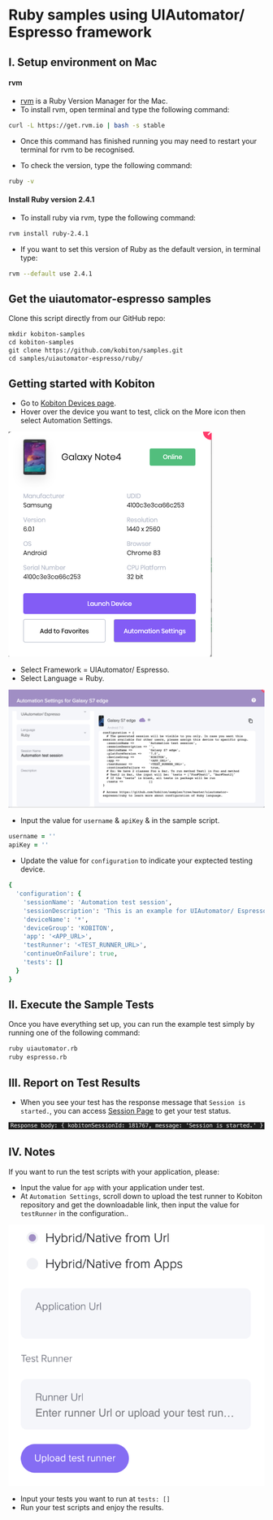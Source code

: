 # Ruby samples using UIAutomator/ Espresso framework

## I. Setup environment on Mac

#### rvm

- [rvm](https://rvm.io/) is a Ruby Version Manager for the Mac.
-  To install rvm, open terminal and type the following command:

```bash
curl -L https://get.rvm.io | bash -s stable
```
- Once this command has finished running you may need to restart your terminal for rvm to be recognised.

- To check the version, type the following command:

```bash
ruby -v
```

#### Install Ruby version 2.4.1

- To install ruby via rvm, type the following command:

```bash
rvm install ruby-2.4.1
```

- If you want to set this version of Ruby as the default version, in terminal type:

```bash
rvm --default use 2.4.1
```

## Get the uiautomator-espresso samples

Clone this script directly from our GitHub repo:

```
mkdir kobiton-samples
cd kobiton-samples
git clone https://github.com/kobiton/samples.git
cd samples/uiautomator-espresso/ruby/
```

## Getting started with Kobiton

- Go to [Kobiton Devices page](https://portal.kobiton.com/devices).
- Hover over the device you want to test, click on the More icon then select Automation Settings.

![automation-settings.png](/uiautomator-espresso/assets/automation-settings.png)

- Select Framework = UIAutomator/ Espresso.
- Select Language = Ruby.

![automation-settings-ruby.png](/uiautomator-espresso/assets/automation-settings-ruby.png)

- Input the value for `username` & `apiKey` & in the sample script.

```ruby
username = ''
apiKey = ''
```
- Update the value for `configuration` to indicate your exptected testing device.

```ruby
{
  'configuration': {
    'sessionName': 'Automation test session',
    'sessionDescription': 'This is an example for UIAutomator/ Espresso testing',
    'deviceName': '*',
    'deviceGroup': 'KOBITON',
    'app': '<APP_URL>',
    'testRunner': '<TEST_RUNNER_URL>',
    'continueOnFailure': true,
    'tests': []
  }
}
```

## II. Execute the Sample Tests

Once you have everything set up, you can run the example test simply by running one of the following command:

```bash
ruby uiautomator.rb
ruby espresso.rb
```
## III. Report on Test Results

- When you see your test has the response message that `Session is started.`, you can access [Session Page](https://portal.kobiton.com/sessions) to get your test status.

![response-body.png](/uiautomator-espresso/assets/response-body.png)

## IV. Notes

If you want to run the test scripts with your application, please:
- Input the value for `app` with your application under test.
- At `Automation Settings`, scroll down to upload the test runner to Kobiton repository and get the downloadable link, then input the value for `testRunner` in the configuration..

![upload-test-runner.png](/uiautomator-espresso/assets/upload-test-runner.png)

- Input your tests you want to run at `tests: []`
- Run your test scripts and enjoy the results.
